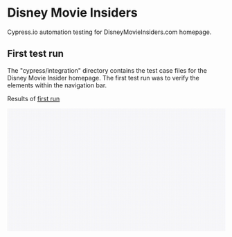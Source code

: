 # Disney Movie Insiders
Cypress.io automation testing for DisneyMovieInsiders.com homepage.

## First test run
The "cypress/integration" directory contains the test case files for the Disney Movie Insider homepage.
The first test run was to verify the elements within the navigation bar.

Results of [first run](https://dashboard.cypress.io/projects/8frjna/runs/1/specs/e9ab5074-d50d-420b-b588-288d8f0c85fe/stdout?utm_source=Dashboard&utm_medium=Share+URL&utm_campaign=Output)

![](cypress/videos/disney-navigation.spec.js.gif)
